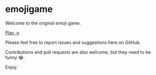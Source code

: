 # emojigame

Welcome to the original emoji game.

[Play &rarr;](http://emojigame.pinoli.io)

Please feel free to report issues and suggestions here on GitHub.

Contributions and pull requests are also welcome, but they need to be funny 😂.

Enjoy.